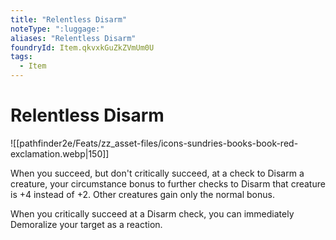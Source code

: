 ```yaml
---
title: "Relentless Disarm"
noteType: ":luggage:"
aliases: "Relentless Disarm"
foundryId: Item.qkvxkGuZkZVmUm0U
tags:
  - Item
---
```


# Relentless Disarm
![[pathfinder2e/Feats/zz_asset-files/icons-sundries-books-book-red-exclamation.webp|150]]

When you succeed, but don't critically succeed, at a check to Disarm a creature, your circumstance bonus to further checks to Disarm that creature is +4 instead of +2. Other creatures gain only the normal bonus.

When you critically succeed at a Disarm check, you can immediately Demoralize your target as a reaction.
